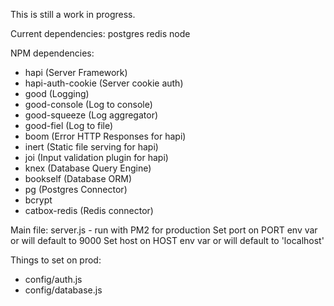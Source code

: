 This is still a work in progress.

Current dependencies:
postgres
redis
node

NPM dependencies:
 - hapi (Server Framework)
 - hapi-auth-cookie (Server cookie auth)
 - good (Logging)
 - good-console (Log to console)
 - good-squeeze (Log aggregator)
 - good-fiel (Log to file)
 - boom (Error HTTP Responses for hapi)
 - inert (Static file serving for hapi)
 - joi (Input validation plugin for hapi)
 - knex (Database Query Engine)
 - bookself (Database ORM)
 - pg (Postgres Connector)
 - bcrypt
 - catbox-redis (Redis connector)

Main file: server.js - run with PM2 for production
Set port on PORT env var or will default to 9000
Set host on HOST env var or will default to 'localhost'

Things to set on prod:
 - config/auth.js
 - config/database.js
